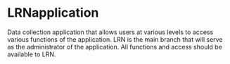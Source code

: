 # LRNapplication
Data collection application that allows users at various levels to access various functions of the application.
LRN is the main branch that will serve as the administrator of the application. All functions and access should be available to LRN.
